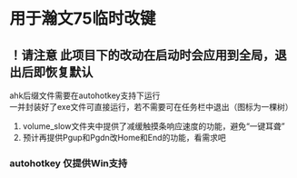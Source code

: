 # 用于瀚文75临时改键
## ！请注意 此项目下的改动在启动时会应用到全局，退出后即恢复默认

 ahk后缀文件需要在autohotkey支持下运行</br>
 一并封装好了exe文件可直接运行，若不需要可在任务栏中退出（图标为一棵树）
 
 1. volume_slow文件夹中提供了减缓触摸条响应速度的功能，避免“一键耳聋”
 2. 预计再提供Pgup和Pgdn改Home和End的功能，看需求吧

### autohotkey 仅提供Win支持
